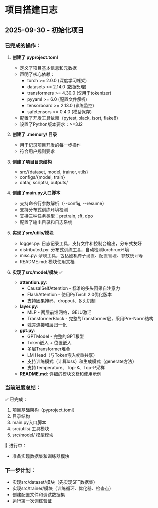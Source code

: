 # 项目搭建日志

## 2025-09-30 - 初始化项目

### 已完成的操作：

1. **创建了 pyproject.toml**
   - 定义了项目基本信息和元数据
   - 声明了核心依赖：
     - torch >= 2.0.0 (深度学习框架)
     - datasets >= 2.14.0 (数据处理)
     - transformers >= 4.30.0 (仅用于tokenizer)
     - pyyaml >= 6.0 (配置文件解析)
     - tensorboard >= 2.13.0 (训练监控)
     - safetensors >= 0.4.0 (模型保存)
   - 配置了开发工具依赖（pytest, black, isort, flake8）
   - 设置了Python版本要求：>=3.12

2. **创建了 .memory/ 目录**
   - 用于记录项目开发的每一步操作
   - 符合用户规则要求

3. **创建了项目目录结构**
   - src/{dataset, model, trainer, utils}
   - configs/{model, train}
   - data/, scripts/, outputs/

4. **创建了main.py入口脚本**
   - 支持命令行参数解析（--config, --resume）
   - 支持分布式训练环境检测
   - 支持三种任务类型：pretrain, sft, dpo
   - 配置了输出目录和日志系统

5. **实现了src/utils/模块**
   - logger.py: 日志记录工具，支持文件和控制台输出，分布式友好
   - distributed.py: 分布式训练工具，自动检测torchrun环境
   - misc.py: 杂项工具，包括随机种子设置、配置管理、参数统计等
   - README.md: 模块使用文档

6. **实现了src/model/模块** ✅
   - **attention.py**: 
     * CausalSelfAttention - 标准的多头因果自注意力
     * FlashAttention - 使用PyTorch 2.0优化版本
     * 支持因果掩码、dropout、多头机制
   - **layer.py**:
     * MLP - 两层前馈网络，GELU激活
     * TransformerBlock - 完整的Transformer层，采用Pre-Norm结构
     * 残差连接和层归一化
   - **gpt.py**:
     * GPTModel - 完整的GPT模型
     * Token嵌入 + 位置嵌入
     * 多层Transformer堆叠
     * LM Head（与Token嵌入权重共享）
     * 支持训练模式（计算loss）和生成模式（generate方法）
     * 支持Temperature、Top-K、Top-P采样
   - **README.md**: 详细的模块文档和使用示例

### 当前进度总结：
✅ 已完成：
1. 项目基础架构（pyproject.toml）
2. 目录结构
3. main.py入口脚本
4. src/utils/ 工具模块
5. src/model/ 模型模块

🔄 进行中：
- 准备实现数据集和训练器模块

### 下一步计划：
- 实现src/dataset/模块（先实现SFT数据集）
- 实现src/trainer/模块（训练循环、优化器、检查点）
- 创建配置文件和调试数据集
- 运行第一次训练验证
